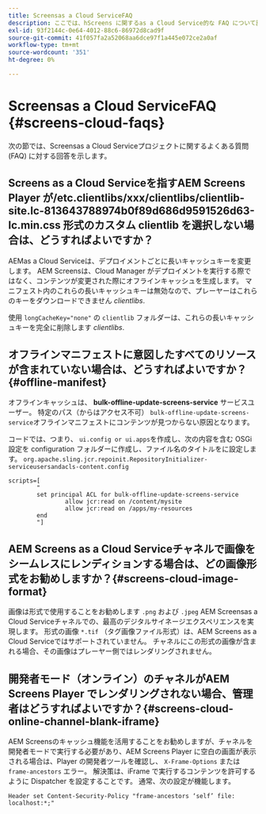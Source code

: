 ```yaml
---
title: Screensas a Cloud ServiceFAQ
description: ここでは、hScreens に関するas a Cloud Service的な FAQ について説明します。
exl-id: 93f2144c-0e64-4012-88c6-86972d8cad9f
source-git-commit: 41f057fa2a52068aa6dce97f1a445e072ce2a0af
workflow-type: tm+mt
source-wordcount: '351'
ht-degree: 0%

---
```


# Screensas a Cloud ServiceFAQ {#screens-cloud-faqs}

次の節では、Screensas a Cloud Serviceプロジェクトに関するよくある質問 (FAQ) に対する回答を示します。

## Screens as a Cloud Serviceを指すAEM Screens Player が/etc.clientlibs/xxx/clientlibs/clientlib-site.lc-813643788974b0f89d686d9591526d63-lc.min.css 形式のカスタム clientlib を選択しない場合は、どうすればよいですか？

AEMas a Cloud Serviceは、デプロイメントごとに長いキャッシュキーを変更します。 AEM Screensは、Cloud Manager がデプロイメントを実行する際ではなく、コンテンツが変更された際にオフラインキャッシュを生成します。 マニフェスト内のこれらの長いキャッシュキーは無効なので、プレーヤーはこれらのキーをダウンロードできません *clientlibs*.

使用 `longCacheKey="none"` の `clientlib` フォルダーは、これらの長いキャッシュキーを完全に削除します *clientlibs*.


## オフラインマニフェストに意図したすべてのリソースが含まれていない場合は、どうすればよいですか？ {#offline-manifest}

オフラインキャッシュは、 **bulk-offline-update-screens-service** サービスユーザー。 特定のパス（からはアクセス不可） `bulk-offline-update-screens-service`オフラインマニフェストにコンテンツが見つからない原因となります。

コードでは、つまり、 `ui.config or ui.apps`を作成し、次の内容を含む OSGi 設定を configuration フォルダーに作成し、ファイル名のタイトルをに設定します。 `org.apache.sling.jcr.repoinit.RepositoryInitializer-serviceusersandacls-content.config`

```
scripts=[
        "
        set principal ACL for bulk-offline-update-screens-service
                allow jcr:read on /content/mysite
                allow jcr:read on /apps/my-resources
        end
        "] 
```

## AEM Screens as a Cloud Serviceチャネルで画像をシームレスにレンディションする場合は、どの画像形式をお勧めしますか？{#screens-cloud-image-format}

画像は形式で使用することをお勧めします `.png` および `.jpeg` AEM Screensas a Cloud Serviceチャネルでの、最高のデジタルサイネージエクスペリエンスを実現します。
形式の画像 `*.tif` （タグ画像ファイル形式）は、AEM Screens as a Cloud Serviceではサポートされていません。 チャネルにこの形式の画像が含まれる場合、その画像はプレーヤー側ではレンダリングされません。

## 開発者モード（オンライン）のチャネルがAEM Screens Player でレンダリングされない場合、管理者はどうすればよいですか？{#screens-cloud-online-channel-blank-iframe}

AEM Screensのキャッシュ機能を活用することをお勧めしますが、チャネルを開発者モードで実行する必要があり、AEM Screens Player に空白の画面が表示される場合は、Player の開発者ツールを確認し、 `X-Frame-Options` または `frame-ancestors` エラー。 解決策は、iFrame で実行するコンテンツを許可するように Dispatcher を設定することです。 通常、次の設定が機能します。

```
Header set Content-Security-Policy "frame-ancestors ‘self’ file: localhost:*;"
```
